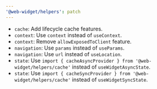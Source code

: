 ```yaml
---
'@web-widget/helpers': patch
---
```


- `cache`: Add lifecycle cache features.
- `context`: Use `context` instead of `useContext`.
- `context`: Remove `allowExposedToClient` feature.
- `navigation`: Use `params` instead of `useParams`.
- `navigation`: Use `url` instead of `useLocation`.
- `state`: Use `import { cacheAsyncProvider } from '@web-widget/helpers/cache'` instead of `useWidgetAsyncState`.
- `state`: Use `import { cacheSyncProvider } from '@web-widget/helpers/cache'` instead of `useWidgetSyncState`.
